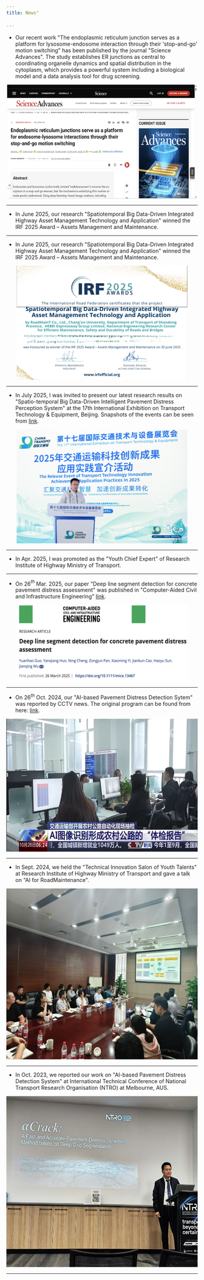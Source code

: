 ```yaml
---
title: News"

---
```

+ Our recent work "The endoplasmic reticulum junction serves as a platform for lysosome-endosome interaction through their 'stop-and-go' motion switching" has been published by the journal "Science Advances". The study establishes ER junctions as central to coordinating organelle dynamics and spatial distribution in the cytoplasm, which provides a powerful system including a biological model and a data analysis tool for drug screening.
<div align=center>
<img src="SCIENCE ADVANCES.png" alt="paper" width="500" height="300">
</div>


---
+ In June 2025, our research "Spatiotemporal Big Data-Driven Integrated Highway Asset Management Technology and Application" winned the IRF 2025 Award – Assets Management and Maintenance.

---
+ In June 2025, our research "Spatiotemporal Big Data-Driven Integrated Highway Asset Management Technology and Application" winned the IRF 2025 Award – Assets Management and Maintenance.

<div align=center>
<img src="IFI.png" alt="presentation" width="450" height="300">
</div>

---
+ In July 2025, I was invited to present our latest research results on "Spatio-temporal Big Data-Driven Intelligent Pavement Distress Perception System" at the 17th International Exhibition on Transport Technology & Equipment, Beijing. Snapshots of the events can be seen from [link](https://m.alltuu.com/album/2122427104/?menu=live).

<div align=center>
<img src="交通展-宣介会.jpeg" alt="presentation" width="450" height="300">
</div>

---
+ In Apr. 2025, I was promoted as the "Youth Chief Expert" of Research Institute of Highway Ministry of Transport.
  
---


+ On 26$^{th}$ Mar. 2025, our paper "Deep line segment detection for concrete pavement distress assessment" was published in "Computer-Aided Civil and Infrastructure Engineering" [link](https://onlinelibrary.wiley.com/doi/10.1111/mice.13467?af=R).
<div align=center>
<img src="cacie_paper.png" alt="3D celeral artery model" width="450" height="200">
</div>

---

+ On 26$^{th}$ Oct. 2024, our "AI-based Pavement Distress Detection Sytem" was reported by CCTV news. The original program can be found from here: [link](https://tv.cctv.com/2024/10/26/VIDE41vu2mhxEyCrLPpnxwlE241026.shtml?spm=C45404.PlcSaTuIQb0E.ENSvHePEGND5.17).

<div align=center>
<img src="cctvnews.png" alt="3D celeral artery model" width="640" height="350">
</div>

---

+ In Sept. 2024, we held the "Technical Innovation Salon of Youth Talents" at Research Institute of Highway Ministry of Transport and gave a talk on "AI for RoadMaintenance".
   
<div align=center>
<img src="seminar.jpg" alt="3D celeral artery model" width="640" height="450">
</img>
</div>

---

+ In Oct. 2023, we reported our work on "AI-based Pavement Distress Detection System" at International Technical Conference of National Transport Research Organisation (NTRO) at Melbourne, AUS.
<div align=center>
<img src="ntro.jpeg" alt="3D celeral artery model" width="640" height="450">
</img>
</div>

---